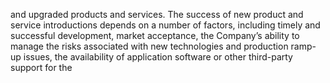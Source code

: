 and  upgraded  products  and  services.  The  success  of  new  product  and  service  introductions  depends  on  a  number  of  factors,
including timely and successful development, market acceptance, the Company’s ability to manage the risks associated with new
technologies  and  production  ramp-up  issues,  the  availability  of  application  software  or  other  third-party  support  for  the
